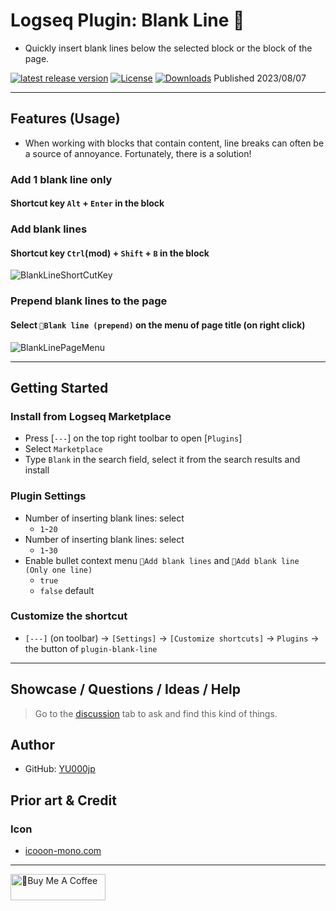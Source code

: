 # Logseq Plugin: Blank Line 🦢

- Quickly insert blank lines below the selected block or the block of the page.

[![latest release version](https://img.shields.io/github/v/release/YU000jp/logseq-plugin-blank-line)](https://github.com/YU000jp/logseq-plugin-blank-line/releases)
[![License](https://img.shields.io/github/license/YU000jp/logseq-plugin-blank-line?color=blue)](https://github.com/YU000jp/logseq-plugin-blank-line/LICENSE)
[![Downloads](https://img.shields.io/github/downloads/YU000jp/logseq-plugin-blank-line/total.svg)](https://github.com/YU000jp/logseq-plugin-blank-line/releases)
 Published 2023/08/07

---

## Features (Usage)

- When working with blocks that contain content, line breaks can often be a source of annoyance. Fortunately, there is a solution!

### Add 1 blank line only

#### Shortcut key `Alt` + `Enter` in the block

### Add blank lines

#### Shortcut key `Ctrl`(mod) + `Shift` + `B` in the block

![BlankLineShortCutKey](https://github.com/YU000jp/logseq-plugin-blank-line/assets/111847207/e3841dda-f8b1-463a-af3c-81bc54d44982)

### Prepend blank lines to the page

#### Select `🦢Blank line (prepend)` on the menu of page title (on right click)

![BlankLinePageMenu](https://github.com/YU000jp/logseq-plugin-blank-line/assets/111847207/c74c9dac-4e07-45e2-9001-db52b055da21)

---

## Getting Started

### Install from Logseq Marketplace

- Press [`---`] on the top right toolbar to open [`Plugins`]
- Select `Marketplace`
- Type `Blank` in the search field, select it from the search results and install

### Plugin Settings

- Number of inserting blank lines: select
  - `1`-`20`
- Number of inserting blank lines: select
  - `1`-`30`
- Enable bullet context menu `🦢Add blank lines` and `🦢Add blank line (Only one line)`
  - `true`
  - `false` default

### Customize the shortcut

- `[---]` (on toolbar) -> `[Settings]` -> `[Customize shortcuts]` -> `Plugins` -> the button of `plugin-blank-line`

---

## Showcase / Questions / Ideas / Help

> Go to the [discussion](https://github.com/YU000jp/logseq-plugin-blank-line/discussions) tab to ask and find this kind of things.

## Author

- GitHub: [YU000jp](https://github.com/YU000jp)

## Prior art & Credit

### Icon

- [icooon-mono.com](https://icooon-mono.com/14658-%e3%82%b9%e3%83%af%e3%83%b3%e3%83%9c%e3%83%bc%e3%83%88%e3%81%ae%e7%84%a1%e6%96%99%e3%82%a4%e3%83%a9%e3%82%b9%e3%83%883/)

---

<a href="https://www.buymeacoffee.com/yu000japan" target="_blank"><img src="https://cdn.buymeacoffee.com/buttons/v2/default-violet.png" alt="🍌Buy Me A Coffee" style="height: 42px;width: 152px" ></a>
